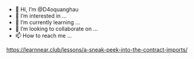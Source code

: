 - 👋 Hi, I’m @D4oquanghau
- 👀 I’m interested in ...
- 🌱 I’m currently learning ...
- 💞️ I’m looking to collaborate on ...
- 📫 How to reach me ...

<!---
D4oquanghau/D4oquanghau is a ✨ special ✨ repository because its `README.md` (this file) appears on your GitHub profile.
You can click the Preview link to take a look at your changes.
--->
https://learnnear.club/lessons/a-sneak-peek-into-the-contract-imports/

